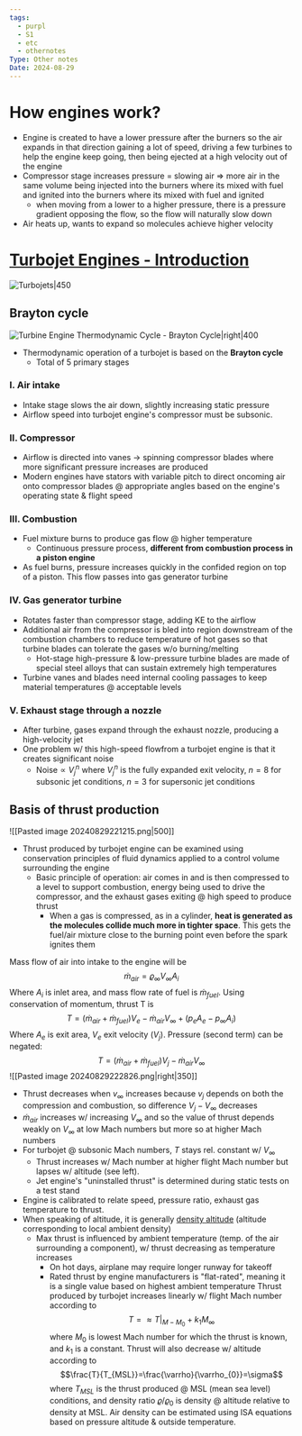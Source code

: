 ```yaml
---
tags:
  - purpl
  - S1
  - etc
  - othernotes
Type: Other notes
Date: 2024-08-29
---
```

# How engines work?
- Engine is created to have a lower pressure after the burners so the air expands in that direction gaining a lot of speed, driving a few turbines to help the engine keep going, then being ejected at a high velocity out of the engine
- Compressor stage increases pressure = slowing air => more air in the same volume being injected into the burners where its mixed with fuel and ignited into the burners where its mixed with fuel and ignited
	- when moving from a lower to a higher pressure, there is a pressure gradient opposing the flow, so the flow will naturally slow down
- Air heats up, wants to expand so molecules achieve higher velocity
# [Turbojet Engines - Introduction](https://eaglepubs.erau.edu/introductiontoaerospaceflightvehicles/chapter/turbojet-engines/)
![Turbojets|450](https://s2.smu.edu/propulsion/Pages/Images/jetstep1.gif)
## Brayton cycle
![Turbine Engine Thermodynamic Cycle - Brayton Cycle|right|400](https://www.grc.nasa.gov/www/k-12/airplane/Images/braytonts.gif)
- Thermodynamic operation of a turbojet is based on the **Brayton cycle**
	- Total of 5 primary stages 
### I. Air intake 
- Intake stage slows the air down, slightly increasing static pressure
- Airflow speed into turbojet engine's compressor must be subsonic. 
### II. Compressor 
- Airflow is directed into vanes -> spinning compressor blades where more significant pressure increases are produced
- Modern engines have stators with variable pitch to direct oncoming air onto compressor blades @ appropriate angles based on the engine's operating state & flight speed 
### III. Combustion 
- Fuel mixture burns to produce gas flow @ higher temperature 
	- Continuous pressure process, **different from combustion process in a piston engine**
- As fuel burns, pressure increases quickly in the confided region on top of a piston. This flow passes into gas generator turbine
### IV. Gas generator turbine
- Rotates faster than compressor stage, adding KE to the airflow
- Additional air from the compressor is bled into region downstream of the combustion chambers to reduce temperature of hot gases so that turbine blades can tolerate the gases w/o burning/melting
	- Hot-stage high-pressure & low-pressure turbine blades are made of special steel alloys that can sustain extremely high temperatures 
- Turbine vanes and blades need internal cooling passages to keep material temperatures @ acceptable levels 
### V. Exhaust stage through a nozzle
- After turbine, gases expand through the exhaust nozzle, producing a high-velocity jet
- One problem w/ this high-speed flowfrom a turbojet engine is that it creates significant noise
	- $\text{Noise}\propto V_{j}^n$ where $V_{j}^n$ is the fully expanded exit velocity, $n=8$ for subsonic jet conditions, $n=3$ for supersonic jet conditions 
## Basis of thrust production
![[Pasted image 20240829221215.png|500]]
- Thrust produced by turbojet engine can be examined using conservation principles of fluid dynamics applied to a control volume surrounding the engine 
	- Basic principle of operation: air comes in and is then compressed to a level to support combustion, energy being used to drive the compressor, and the exhaust gases exiting @ high speed to produce thrust 
		- When a gas is compressed, as in a cylinder, **heat is generated as the molecules collide much more in tighter space**. This gets the fuel/air mixture close to the burning point even before the spark ignites them


Mass flow of air into intake to the engine will be $$\dot{m}_{air}=\varrho_{\infty}V_{\infty}A_{i}$$
Where $A_{i}$ is inlet area, and mass flow rate of fuel is $\dot{m}_{fuel}$. Using conservation of momentum, thrust T is 
$$T=(\dot{m}_{air}+\dot{m}_{fuel})V_{e}-\dot{m}_{air}V_{\infty}+(p_{e}A_{e}-p_{\infty}A_{i})$$
Where $A_{e}$ is exit area, $V_{e}$ exit velocity ($V_{j}$). Pressure (second term) can be negated:
$$T=(\dot{m}_{air}+\dot{m}_{fuel})V_{j}-\dot{m}_{air}V_{\infty}$$
![[Pasted image 20240829222826.png|right|350]]

- Thrust decreases when $v_{\infty}$ increases because $v_{j}$ depends on both the compression and combustion, so difference $V_{j}-V_{\infty}$ decreases
- $\dot{m}_{air}$ increases w/ increasing $V_{\infty}$ and so the value of thrust depends weakly on $V_{\infty}$ at low Mach numbers but more so at higher Mach numbers
- For turbojet @ subsonic Mach numbers, $T$ stays rel. constant w/ $V_{\infty}$
	- Thrust increases w/ Mach number at higher flight Mach number but lapses w/ altitude (see left). 
	- Jet engine's "uninstalled thrust" is determined during static tests on a test stand 
- Engine is calibrated to relate speed, pressure ratio, exhaust gas temperature to thrust. 
- When speaking of altitude, it is generally [density altitude](https://en.wikipedia.org/wiki/Density_altitude#:~:text=The%20density%20altitude%20is%20the,height%20above%20mean%20sea%20level.) (altitude corresponding to local ambient density)
	- Max thrust is influenced by ambient temperature (temp. of the air surrounding a component), w/ thrust decreasing as temperature increases 
		- On hot days, airplane may require longer runway for takeoff 
		- Rated thrust by engine manufacturers is "flat-rated", meaning it is a single value based on highest ambient temperature
Thrust produced by turbojet increases linearly w/ flight Mach number according to 
$$T=\approx T|_{M-M_{0}}+k_{1}M_{\infty}$$
where $M_0$ is lowest Mach number for which the thrust is known, and $k_1$ is a constant. Thrust will also decrease w/ altitude according to 
$$\frac{T}{T_{MSL}}=\frac{\varrho}{\varrho_{0}}=\sigma$$
where $T_{MSL}$ is the thrust produced @ MSL (mean sea level) conditions, and density ratio $\varrho/\varrho_{0}$ is density @ altitude relative to density at MSL. Air density can be estimated using ISA equations based on pressure altitude & outside temperature. 
